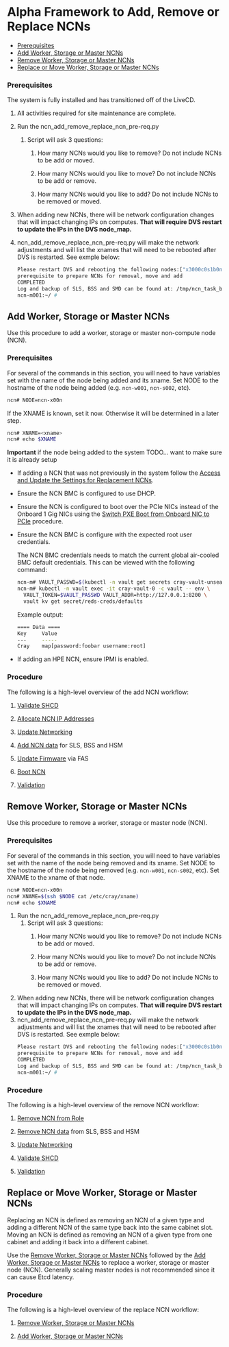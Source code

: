 # Alpha Framework to Add, Remove or Replace NCNs

- [Prerequisites](#prerequisites)
- [Add Worker, Storage or Master NCNs](#add-worker-storage-master)
- [Remove Worker, Storage or Master NCNs](#remove-worker-storage-master)
- [Replace or Move Worker, Storage or Master NCNs](#replace-worker-storage-master)

<a name="prerequisites"></a>
### Prerequisites

The system is fully installed and has transitioned off of the LiveCD.

1. All activities required for site maintenance are complete.

2. Run the ncn_add_remove_replace_ncn_pre-req.py

   1. Script will ask 3 questions:

      1. How many NCNs would you like to remove?  Do not include NCNs to be add or moved.

      2. How many NCNs would you like to move? Do not include NCNs to be add or remove.

      3. How many NCNs would you like to add? Do not include NCNs to be removed or moved.

3. When adding new NCNs, there will be network configuration changes that will impact changing IPs on computes.  __**That will require DVS restart to update the IPs in the DVS node_map.**__

4. ncn_add_remove_replace_ncn_pre-req.py will make the network adjustments and will list the xnames that will need to be rebooted after DVS is restarted.  See exmple below:
   ```bash
   Please restart DVS and rebooting the following nodes:["x3000c0s1b0n0", "x3000c0s19b3", "x3000c0s19b1n0", "x3000c0s19b3n0"]
   prerequisite to prepare NCNs for removal, move and add
   COMPLETED
   Log and backup of SLS, BSS and SMD can be found at: /tmp/ncn_task_backups2022-02-25_22-59-06
   ncn-m001:~/ # 
   ```

<a name="add-worker-storage-master"></a>
## Add Worker, Storage or Master NCNs

Use this procedure to add a worker, storage or master non-compute node (NCN).

<a name="add-prerequisites"></a>
### Prerequisites

For several of the commands in this section, you will need to have variables set with the name of the node being added and its xname.
Set NODE to the hostname of the node being added (e.g. `ncn-w001`, `ncn-s002`, etc).

```bash
ncn# NODE=ncn-x00n
```

If the XNAME is known, set it now. Otherwise it will be determined in a later step.

```bash
ncn# XNAME=<xname>
ncn# echo $XNAME
```

**Important** if the node being added to the system TODO... want to make sure it is already setup
* If adding a NCN that was not previously in the system follow the [Access and Update the Settings for Replacement NCNs](Access_and_Update_the_Settings_for_Replacement_NCNs.md).
* Ensure the NCN BMC is configured to use DHCP.
* Ensure the NCN is configured to boot over the PCIe NICs instead of the Onboard 1 Gig NICs using the [Switch PXE Boot from Onboard NIC to PCIe](../../instal/../install/switch_pxe_boot_from_onboard_nic_to_pcie.md) procedure.
* Ensure the NCN BMC is configure with the expected root user credentials.
   
   The NCN BMC credentials needs to match the current global air-cooled BMC default credentials. This can be viewed with the following command:
    ```bash
    ncn-m# VAULT_PASSWD=$(kubectl -n vault get secrets cray-vault-unseal-keys -o json | jq -r '.data["vault-root"]' |  base64 -d)
    ncn-m# kubectl -n vault exec -it cray-vault-0 -c vault -- env \
      VAULT_TOKEN=$VAULT_PASSWD VAULT_ADDR=http://127.0.0.1:8200 \
      vault kv get secret/reds-creds/defaults
    ```

    Example output:
    ```bash
    ==== Data ====
    Key     Value
    ---     -----
    Cray    map[password:foobar username:root] 
    ```

* If adding an HPE NCN, ensure IPMI is enabled. 

### Procedure

The following is a high-level overview of the add NCN workflow:

1. [Validate SHCD](Add_Remove_Replace_NCNs/Validate_SHCD.md#validate-shcd-before-adding-ncn)

2. [Allocate NCN IP Addresses](Add_Remove_Replace_NCNs/Allocate_NCN_IP_Addresses.md)

3. [Update Networking](Add_Remove_Replace_NCNs/Update_Networking.md#update-networking-to-add-ncn)

4. [Add NCN data](Add_Remove_Replace_NCNs/Add_NCN_Data.md) for SLS, BSS and HSM

5. [Update Firmware](Add_Remove_Replace_NCNs/Update_Firmware.md) via FAS

6. [Boot NCN](Add_Remove_Replace_NCNs/Boot_NCN.md)

7. [Validation](Add_Remove_Replace_NCNs/Validation.md)

<a name="remove-worker-storage-master"></a>
## Remove Worker, Storage or Master NCNs

Use this procedure to remove a worker, storage or master node (NCN).

<a name="remove-prerequisites"></a>
### Prerequisites

For several of the commands in this section, you will need to have variables set with the name of the node being removed and its xname.
Set NODE to the hostname of the node being removed (e.g. `ncn-w001`, `ncn-s002`, etc).
Set XNAME to the xname of that node.

```bash
ncn# NODE=ncn-x00n
ncn# XNAME=$(ssh $NODE cat /etc/cray/xname)
ncn# echo $XNAME
```

1. Run the ncn_add_remove_replace_ncn_pre-req.py
   1. Script will ask 3 questions:
      1. How many NCNs would you like to remove?  Do not include NCNs to be add or moved.

      2. How many NCNs would you like to move? Do not include NCNs to be add or remove.

      3. How many NCNs would you like to add? Do not include NCNs to be removed or moved.
2. When adding new NCNs, there will be network configuration changes that will impact changing IPs on computes.  __**That will require DVS restart to update the IPs in the DVS node_map.**__
3. ncn_add_remove_replace_ncn_pre-req.py will make the network adjustments and will list the xnames that will need to be rebooted after DVS is restarted.  See exmple below:
   ```bash
   Please restart DVS and rebooting the following nodes:["x3000c0s1b0n0", "x3000c0s19b3", "x3000c0s19b1n0", "x3000c0s19b3n0"]
   prerequisite to prepare NCNs for removal, move and add
   COMPLETED
   Log and backup of SLS, BSS and SMD can be found at: /tmp/ncn_task_backups2022-02-25_22-59-06
   ncn-m001:~/ # 
   ```

### Procedure

The following is a high-level overview of the remove NCN workflow:

1. [Remove NCN from Role](Add_Remove_Replace_NCNs/Remove_NCN_from_Role.md)

2. [Remove NCN data](Add_Remove_Replace_NCNs/Remove_NCN_Data.md) from SLS, BSS and HSM

3. [Update Networking](Add_Remove_Replace_NCNs/Update_Networking.md#update-networking-to-remove-ncn)

4. [Validate SHCD](Add_Remove_Replace_NCNs/Validate_SHCD.md#validate-shcd-after-removing-ncn)

5. [Validation](Add_Remove_Replace_NCNs/Validation.md)


<a name="replace-worker-storage-master"></a>
## Replace or Move Worker, Storage or Master NCNs

Replacing an NCN is defined as removing an NCN of a given type and adding a different NCN of the same type back into the same cabinet slot.
Moving an NCN is defined as removing an NCN of a given type from one cabinet and adding it back into a different cabinet.

Use the [Remove Worker, Storage or Master NCNs](#remove-worker-storage-master) followed by the [Add Worker, Storage or Master NCNs](#add-worker-storage-master) to replace a worker, storage or master node (NCN). Generally scaling master nodes is not recommended since it can cause Etcd latency.

### Procedure

The following is a high-level overview of the replace NCN workflow:

1. [Remove Worker, Storage or Master NCNs](#remove-worker-storage-master)

2. [Add Worker, Storage or Master NCNs](#add-worker-storage-master)

